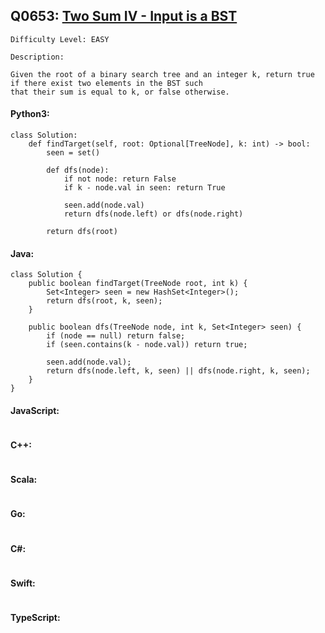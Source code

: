 ## Q0653: [Two Sum IV - Input is a BST](https://leetcode.com/problems/two-sum-iv-input-is-a-bst/)

```
Difficulty Level: EASY
```

```
Description:

Given the root of a binary search tree and an integer k, return true if there exist two elements in the BST such
that their sum is equal to k, or false otherwise.
```

#### Python3:

```
class Solution:
    def findTarget(self, root: Optional[TreeNode], k: int) -> bool:
        seen = set()

        def dfs(node):
            if not node: return False
            if k - node.val in seen: return True

            seen.add(node.val)
            return dfs(node.left) or dfs(node.right)

        return dfs(root)
```

#### Java:

```
class Solution {
    public boolean findTarget(TreeNode root, int k) {
        Set<Integer> seen = new HashSet<Integer>();
        return dfs(root, k, seen);
    }

    public boolean dfs(TreeNode node, int k, Set<Integer> seen) {
        if (node == null) return false;
        if (seen.contains(k - node.val)) return true;

        seen.add(node.val);
        return dfs(node.left, k, seen) || dfs(node.right, k, seen);
    }
}
```

#### JavaScript:

```

```

#### C++:

```

```

#### Scala:

```

```

#### Go:

```

```

#### C#:

```

```

#### Swift:

```

```

#### TypeScript:

```

```